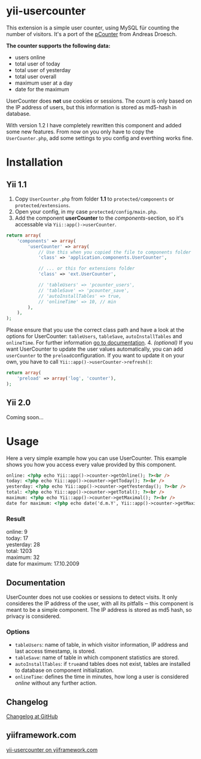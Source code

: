 # yii-usercounter

This extension is a simple user counter, using MySQL für counting the number of visitors. It's a port of the [pCounter](http://andreas.droesch.de/projekte/pcounter/) from Andreas Droesch.

**The counter supports the following data:**

* users online
* total user of today
* total user of yesterday
* total user overall
* maximum user at a day
* date for the maximum

UserCounter does **not** use cookies or sessions. The count is only based on the IP address of users, but this information is stored as md5-hash in database.

With version 1.2 I have completely rewritten this component and added some new features. From now on you only have to copy the `UserCounter.php`, add some settings to you config and everthing works fine.


# Installation

## Yii 1.1
1. Copy `UserCounter.php` from folder **1.1** to `protected/components` or `protected/extensions`.
2. Open your config, in my case `protected/config/main.php`.
3. Add the component **userCounter** to the *components*-section, so it's accessable via `Yii::app()->userCounter`.
```php
return array(
    'components' => array(
        'userCounter' => array(
            // Use this when you copied the file to components folder
            'class' => 'application.components.UserCounter',

            // ... or this for extensions folder
            'class' => 'ext.UserCounter',

            // 'tableUsers' => 'pcounter_users',
            // 'tableSave' => 'pcounter_save',
            // 'autoInstallTables' => true,
            // 'onlineTime' => 10, // min
        ),
    ),
);
```
Please ensure that you use the correct class path and have a look at the options for UserCounter: `tableUsers`, `tableSave`, `autoInstallTables` and `onlineTime`. For further information [go to documentation](#documentation).
4. *(optional)* If you want UserCounter to update the user values automatically, you can add `userCounter` to the `preload`configuration. If you want to update it on your own, you have to call `Yii::app()->userCounter->refresh()`:
```php
return array(
	'preload' => array('log', 'counter'),
);
```

## Yii 2.0

Coming soon...


# Usage

Here a very simple example how you can use UserCounter. This example shows you how you access every value provided by this component.
```html
online: <?php echo Yii::app()->counter->getOnline(); ?><br />
today: <?php echo Yii::app()->counter->getToday(); ?><br />
yesterday: <?php echo Yii::app()->counter->getYesterday(); ?><br />
total: <?php echo Yii::app()->counter->getTotal(); ?><br />
maximum: <?php echo Yii::app()->counter->getMaximal(); ?><br />
date for maximum: <?php echo date('d.m.Y', Yii::app()->counter->getMaximalTime()); ?>
```
### Result

online: 9  
today: 17  
yesterday: 28  
total: 1203  
maximum: 32  
date for maximum: 17.10.2009


## Documentation

UserCounter does not use cookies or sessions to detect visits. It only consideres the IP address of the user, with all its pitfalls ‒ this component is meant to be a simple component. The IP address is stored as md5 hash, so privacy is considered.

### Options

* `tableUsers`: name of table, in which visitor information, IP address and last access timestamp, is stored.
* `tableSave`: name of table in which component statistics are stored.
* `autoInstallTables`: if `true`and tables does not exist, tables are installed to database on component initialization.
* `onlineTime`: defines the time in minutes, how long a user is considered *online* without any further action.

## Changelog

[Changelog at GitHub](https://github.com/armin-pfaeffle/yii-usercounter/tree/master/CHANGELOG.md)

## yiiframework.com

[yii-usercounter on yiiframework.com](http://www.yiiframework.com/extension/yii-usercounter/)
